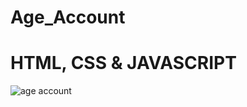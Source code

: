# Age_Account

# HTML, CSS & JAVASCRIPT

![age account](https://github.com/haml262/Age_Account/assets/137370501/b208f473-4f67-4c04-9c50-fdcbe85e2b9f)
